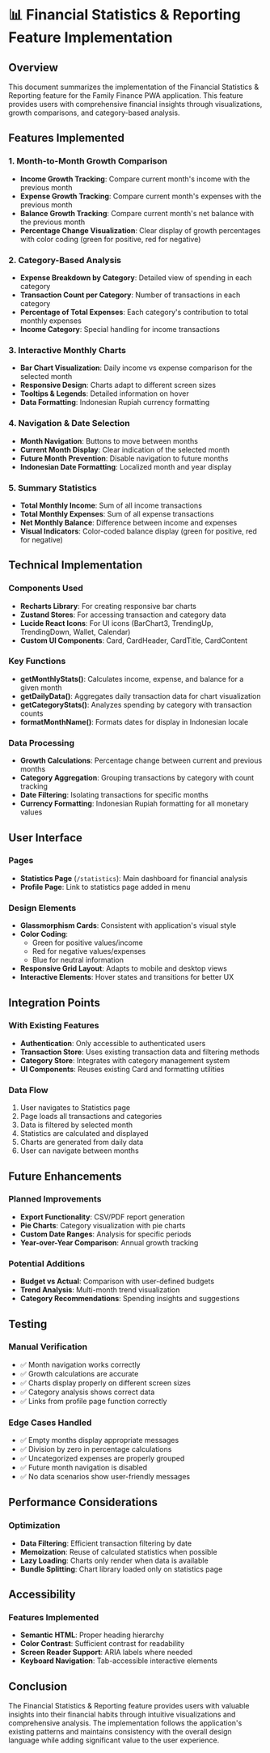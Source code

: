 # 📊 Financial Statistics & Reporting Feature Implementation

## Overview

This document summarizes the implementation of the Financial Statistics & Reporting feature for the Family Finance PWA application. This feature provides users with comprehensive financial insights through visualizations, growth comparisons, and category-based analysis.

## Features Implemented

### 1. Month-to-Month Growth Comparison
- **Income Growth Tracking**: Compare current month's income with the previous month
- **Expense Growth Tracking**: Compare current month's expenses with the previous month
- **Balance Growth Tracking**: Compare current month's net balance with the previous month
- **Percentage Change Visualization**: Clear display of growth percentages with color coding (green for positive, red for negative)

### 2. Category-Based Analysis
- **Expense Breakdown by Category**: Detailed view of spending in each category
- **Transaction Count per Category**: Number of transactions in each category
- **Percentage of Total Expenses**: Each category's contribution to total monthly expenses
- **Income Category**: Special handling for income transactions

### 3. Interactive Monthly Charts
- **Bar Chart Visualization**: Daily income vs expense comparison for the selected month
- **Responsive Design**: Charts adapt to different screen sizes
- **Tooltips & Legends**: Detailed information on hover
- **Data Formatting**: Indonesian Rupiah currency formatting

### 4. Navigation & Date Selection
- **Month Navigation**: Buttons to move between months
- **Current Month Display**: Clear indication of the selected month
- **Future Month Prevention**: Disable navigation to future months
- **Indonesian Date Formatting**: Localized month and year display

### 5. Summary Statistics
- **Total Monthly Income**: Sum of all income transactions
- **Total Monthly Expenses**: Sum of all expense transactions
- **Net Monthly Balance**: Difference between income and expenses
- **Visual Indicators**: Color-coded balance display (green for positive, red for negative)

## Technical Implementation

### Components Used
- **Recharts Library**: For creating responsive bar charts
- **Zustand Stores**: For accessing transaction and category data
- **Lucide React Icons**: For UI icons (BarChart3, TrendingUp, TrendingDown, Wallet, Calendar)
- **Custom UI Components**: Card, CardHeader, CardTitle, CardContent

### Key Functions
- **getMonthlyStats()**: Calculates income, expense, and balance for a given month
- **getDailyData()**: Aggregates daily transaction data for chart visualization
- **getCategoryStats()**: Analyzes spending by category with transaction counts
- **formatMonthName()**: Formats dates for display in Indonesian locale

### Data Processing
- **Growth Calculations**: Percentage change between current and previous months
- **Category Aggregation**: Grouping transactions by category with count tracking
- **Date Filtering**: Isolating transactions for specific months
- **Currency Formatting**: Indonesian Rupiah formatting for all monetary values

## User Interface

### Pages
- **Statistics Page** (`/statistics`): Main dashboard for financial analysis
- **Profile Page**: Link to statistics page added in menu

### Design Elements
- **Glassmorphism Cards**: Consistent with application's visual style
- **Color Coding**: 
  - Green for positive values/income
  - Red for negative values/expenses
  - Blue for neutral information
- **Responsive Grid Layout**: Adapts to mobile and desktop views
- **Interactive Elements**: Hover states and transitions for better UX

## Integration Points

### With Existing Features
- **Authentication**: Only accessible to authenticated users
- **Transaction Store**: Uses existing transaction data and filtering methods
- **Category Store**: Integrates with category management system
- **UI Components**: Reuses existing Card and formatting utilities

### Data Flow
1. User navigates to Statistics page
2. Page loads all transactions and categories
3. Data is filtered by selected month
4. Statistics are calculated and displayed
5. Charts are generated from daily data
6. User can navigate between months

## Future Enhancements

### Planned Improvements
- **Export Functionality**: CSV/PDF report generation
- **Pie Charts**: Category visualization with pie charts
- **Custom Date Ranges**: Analysis for specific periods
- **Year-over-Year Comparison**: Annual growth tracking

### Potential Additions
- **Budget vs Actual**: Comparison with user-defined budgets
- **Trend Analysis**: Multi-month trend visualization
- **Category Recommendations**: Spending insights and suggestions

## Testing

### Manual Verification
- ✅ Month navigation works correctly
- ✅ Growth calculations are accurate
- ✅ Charts display properly on different screen sizes
- ✅ Category analysis shows correct data
- ✅ Links from profile page function correctly

### Edge Cases Handled
- ✅ Empty months display appropriate messages
- ✅ Division by zero in percentage calculations
- ✅ Uncategorized expenses are properly grouped
- ✅ Future month navigation is disabled
- ✅ No data scenarios show user-friendly messages

## Performance Considerations

### Optimization
- **Data Filtering**: Efficient transaction filtering by date
- **Memoization**: Reuse of calculated statistics when possible
- **Lazy Loading**: Charts only render when data is available
- **Bundle Splitting**: Chart library loaded only on statistics page

## Accessibility

### Features Implemented
- **Semantic HTML**: Proper heading hierarchy
- **Color Contrast**: Sufficient contrast for readability
- **Screen Reader Support**: ARIA labels where needed
- **Keyboard Navigation**: Tab-accessible interactive elements

## Conclusion

The Financial Statistics & Reporting feature provides users with valuable insights into their financial habits through intuitive visualizations and comprehensive analysis. The implementation follows the application's existing patterns and maintains consistency with the overall design language while adding significant value to the user experience.
